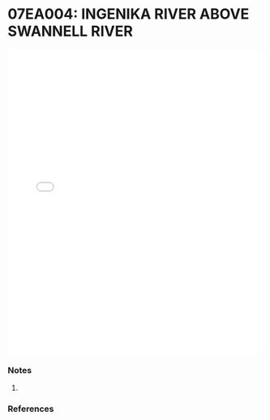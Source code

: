 # 07EA004: INGENIKA RIVER ABOVE SWANNELL RIVER

<iframe src="/_static/stations/07EA004_fdc.html" width="100%" height="600" frameborder="0"></iframe>

### Notes
1. 

### References

